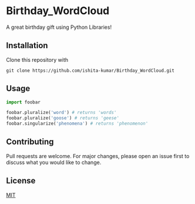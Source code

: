 
# Birthday_WordCloud
A great birthday gift using Python Libraries!

## Installation

Clone this repository with 
```
git clone https://github.com/ishita-kumar/Birthday_WordCloud.git
```

## Usage

```python
import foobar

foobar.pluralize('word') # returns 'words'
foobar.pluralize('goose') # returns 'geese'
foobar.singularize('phenomena') # returns 'phenomenon'
```



## Contributing
Pull requests are welcome. For major changes, please open an issue first to discuss what you would like to change.


## License
[MIT](https://choosealicense.com/licenses/mit/)